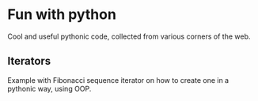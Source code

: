 # Fun with python

Cool and useful pythonic code, collected from various corners of the web.

## Iterators

Example with Fibonacci sequence iterator on how to create one in a pythonic
way, using OOP.
